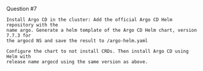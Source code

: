 
Question #7
~~~~~~~~~~~~~~~~~~~~~~~~~~~~~~~~~~~~~~~~~~~~~~~~~~~~~~~~~~~~~~~~~~~~~~~~~~~~~~~~~~~~~
Install Argo CD in the cluster: Add the official Argo CD Helm repository with the
name argo. Generate a helm template of the Argo CD Helm chart, version 7.7.3 for
the argocd NS and save the result to /argo-helm.yaml

Configure the chart to not install CRDs. Then install Argo CD using Helm with
release name argocd using the same version as above.
~~~~~~~~~~~~~~~~~~~~~~~~~~~~~~~~~~~~~~~~~~~~~~~~~~~~~~~~~~~~~~~~~~~~~~~~~~~~~~~~~~~~~
